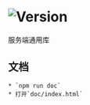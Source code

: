 # ![Version](https://img.shields.io/badge/version-9.70.27-green.svg)

服务端通用库

## 文档
    * `npm run doc`
    * 打开`doc/index.html`